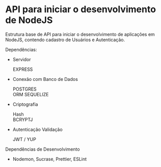 # API para iniciar o desenvolvimento de NodeJS

Estrutura base de API para iniciar o desenvolvimento de aplicações em NodeJS, 
contendo cadastro de Usuários e Autenticação.

Dependências:
- Servidor

    EXPRESS

- Conexão com Banco de Dados

    POSTGRES  
    ORM SEQUELIZE

- Criptografia 

    Hash  
    BCRYPTJ

- Autenticação Validação

    JWT /
    YUP

Dependências de Desenvolvimento
- Nodemon, Sucrase, Prettier, ESLint
